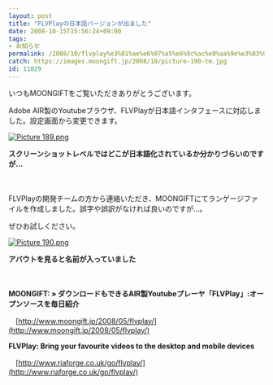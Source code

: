 ```yaml
---
layout: post
title: "FLVPlayの日本語バージョンが出ました"
date: 2008-10-15T15:56:24+09:00
tags: 
- お知らせ
permalink: /2008/10/flvplay%e3%81%ae%e6%97%a5%e6%9c%ac%e8%aa%9e%e3%83%90%e3%83%bc%e3%82%b8%e3%83%a7%e3%83%b3%e3%81%8c%e5%87%ba%e3%81%be%e3%81%97%e3%81%9f/
catch: https://images.moongift.jp/2008/10/picture-190-tm.jpg
id: 11029
---
```

いつもMOONGIFTをご覧いただきありがとうございます。

  

Adobe AIR製のYoutubeブラウザ、FLVPlayが日本語インタフェースに対応しました。設定画面から変更できます。

  

[![Picture 189.png](https://images.moongift.jp/2008/10/picture-189-tm1.jpg)](https://images.moongift.jp/2008/10/picture-1891.png)  
  
**スクリーンショットレベルではどこが日本語化されているか分かりづらいのですが…**

  

　

  

FLVPlayの開発チームの方から連絡いただき、MOONGIFTにてランゲージファイルを作成しました。誤字や誤訳がなければ良いのですが…。

  

ぜひお試しください。

  

[![Picture 190.png](https://images.moongift.jp/2008/10/picture-190-tm.jpg)](https://images.moongift.jp/2008/10/picture-190.png)  
  
**アバウトを見ると名前が入っていました**

  

　

  

**MOONGIFT: » ダウンロードもできるAIR製Youtubeプレーヤ「FLVPlay」:オープンソースを毎日紹介**  
  
　[http://www.moongift.jp/2008/05/flvplay/](http://www.moongift.jp/2008/05/flvplay/)

  
  

**FLVPlay: Bring your favourite videos to the desktop and mobile devices**  
  
　[http://www.riaforge.co.uk/go/flvplay/](http://www.riaforge.co.uk/go/flvplay/)

  
